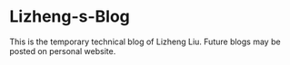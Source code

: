 # Lizheng-s-Blog
This is the temporary technical blog of Lizheng Liu. Future blogs may be posted on personal website.
